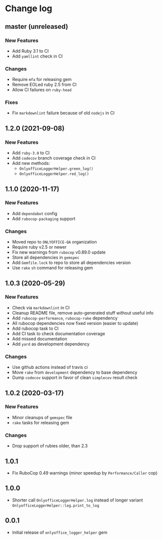 # Change log

## master (unreleased)

### New Features

* Add Ruby 3.1 to CI
* Add `yamllint` check in CI

### Changes

* Require `mfa` for releasing gem
* Remove EOLed ruby 2.5 from CI
* Allow CI failures on `ruby-head`

### Fixes

* Fix `markdownlint` failure because of old `nodejs` in CI

## 1.2.0 (2021-09-08)

### New Features

* Add `ruby-3.0` to CI
* Add `codecov` branch coverage check in CI
* Add new methods:
  * `OnlyofficeLoggerHelper.green_log()`
  * `OnlyofficeLoggerHelper.red_log()`

## 1.1.0 (2020-11-17)

### New Features

* Add `dependabot` config
* Add `rubocop-packaging` support

### Changes

* Moved repo to `ONLYOFFICE-QA` organization
* Require ruby v2.5 or newer
* Fix new warnings from `rubocop` v0.89.0 update
* Store all dependencies in `gemspec`
* Add `Gemfile.lock` to repo to store all dependencies version
* Use `rake` `sh` command for releasing gem

## 1.0.3 (2020-05-29)

### New Features

* Check via `markdownlint` in CI
* Cleanup README file, remove auto-generated stuff without useful info
* Add `rubocop-performance`, `rubocop-rake` dependency
* All rubocop dependencies now fixed version (easier to update)
* Add rubocop task to CI
* Add CI task to check documentation coverage
* Add missed documentation
* Add `yard` as development dependency

### Changes

* Use github actions instead of travis ci
* Move `rake` from `development` dependency to base dependency
* Dump `codecov` support in favor of clean `simplecov` result check

## 1.0.2 (2020-03-17)

### New Features

* Minor cleanups of `gemspec` file
* `rake` tasks for releasing gem

### Changes

* Drop support of rubies older, than 2.3

## 1.0.1

* Fix RuboCop 0.49 warnings (minor speedup by `Performance/Caller` cop)

## 1.0.0

* Shorter call `OnlyofficeLoggerHelper.log` instead of longer variant `OnlyofficeLoggerHelper::log.print_to_log`

## 0.0.1

* Initial release of `onlyoffice_logger_helper` gem
